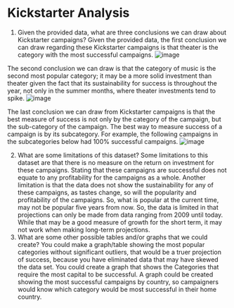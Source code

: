 # Kickstarter Analysis
1. Given the provided data, what are three conclusions we can draw about Kickstarter campaigns?
Given the provided data, the first conclusion we can draw regarding these Kickstarter campaigns is that theater is the category with the most successful campaigns.
 ![image](https://user-images.githubusercontent.com/84818870/145195827-9ac3a7b7-b3ee-437d-affa-e34d5c139572.png)

The second conclusion we can draw is that the category of music is the second most popular category; it may be a more solid investment than theater given the fact that its sustainability for success is throughout the year, not only in the summer months, where theater investments tend to spike.
![image](https://user-images.githubusercontent.com/84818870/145195904-c5ece96c-a105-44f3-86e8-dda6d5636e62.png)

 
The last conclusion we can draw from Kickstarter campaigns is that the best measure of success is not only by the category of the campaign, but the sub-category of the campaign. The best way to measure success of a campaign is by its subcategory. For example, the following campaigns in the subcategories below had 100% successful campaigns.
![image](https://user-images.githubusercontent.com/84818870/145195989-a0ba551b-2056-4d73-a677-8ba8e86367d1.png)




2. What are some limitations of this dataset?
Some limitations to this dataset are that there is no measure on the return on investment for these campaigns. Stating that these campaigns are successful does not equate to any profitability for the campaigns as a whole. Another limitation is that the data does not show the sustainability for any of these campaigns, as tastes change, so will the popularity and profitability of the campaigns. So, what is popular at the current time, may not be popular five years from now. So, the data is limited in that projections can only be made from data ranging from 2009 until today. While that may be a good measure of growth for the short term, it may not work when making long-term projections.
3. What are some other possible tables and/or graphs that we could create?
You could make a graph/table showing the most popular categories without significant outliers, that would be a truer projection of success, because you have eliminated data that may have skewed the data set. 
You could create a graph that shows the Categories that require the most capital to be successful.
A graph could be created showing the most successful campaigns by country, so campaigners would know which category would be most successful in their home country.



